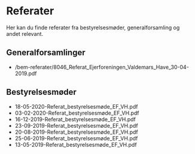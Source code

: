 # Referater

Her kan du finde referater fra bestyrelsesmøder, generalforsamling og andet relevant.

## Generalforsamlinger

* /bem-referater/8046_Referat_Ejerforeningen_Valdemars_Have_30-04-2019.pdf

## Bestyrelsesmøder

* 18-05-2020-Referat_bestyrelsesmøde_EF_VH.pdf
* 03-02-2020-Referat_bestyrelsesmøde_EF_VH.pdf
* 16-12-2019-Referat_bestyrelsesmøde_EF_VH.pdf
* 23-09-2019-Referat_bestyrelsesmøde_EF_VH.pdf
* 20-08-2019-Referat_bestyrelsesmøde_EF_VH.pdf
* 25-06-2019-Referat_bestyrelsesmøde_EF_VH.pdf
* 13-05-2019-Referat_bestyrelsesmøde_EF_VH.pdf